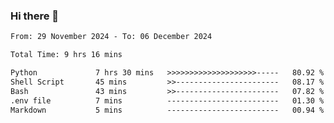 ### Hi there 👋

<!--
**ututono/ututono** is a ✨ _special_ ✨ repository because its `README.md` (this file) appears on your GitHub profile.

Here are some ideas to get you started:

- 🔭 I’m currently working on ...
- 🌱 I’m currently learning ...
- 👯 I’m looking to collaborate on ...
- 🤔 I’m looking for help with ...
- 💬 Ask me about ...
- 📫 How to reach me: ...
- 😄 Pronouns: ...
- ⚡ Fun fact: ...
-->



<!--START_SECTION:waka-->

```txt
From: 29 November 2024 - To: 06 December 2024

Total Time: 9 hrs 16 mins

Python             7 hrs 30 mins   >>>>>>>>>>>>>>>>>>>>-----   80.92 %
Shell Script       45 mins         >>-----------------------   08.17 %
Bash               43 mins         >>-----------------------   07.82 %
.env file          7 mins          -------------------------   01.30 %
Markdown           5 mins          -------------------------   00.94 %
```

<!--END_SECTION:waka-->
